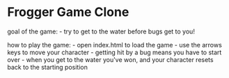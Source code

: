 Frogger Game Clone
===============================

goal of the game:
	- try to get to the water before bugs get to you!

how to play the game:
	- open index.html to load the game
	- use the arrows keys to move your character
	- getting hit by a bug means you have to start over
	- when you get to the water you've won, and your character
	  resets back to the starting position